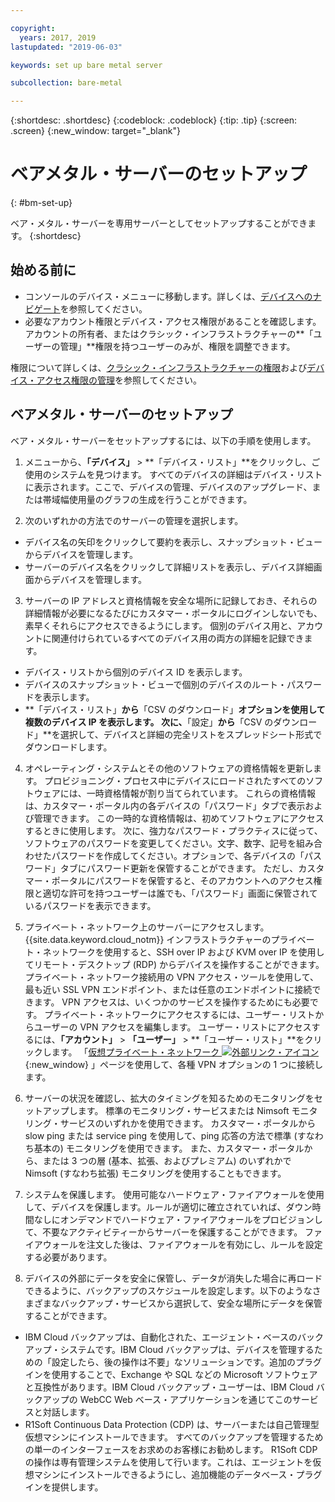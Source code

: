 ```yaml
---

copyright:
  years: 2017, 2019
lastupdated: "2019-06-03"

keywords: set up bare metal server

subcollection: bare-metal

---
```


{:shortdesc: .shortdesc}
{:codeblock: .codeblock}
{:tip: .tip}
{:screen: .screen}
{:new_window: target="_blank"}


# ベアメタル・サーバーのセットアップ
{: #bm-set-up}

ベア・メタル・サーバーを専用サーバーとしてセットアップすることができます。
{:shortdesc}

## 始める前に
* コンソールのデバイス・メニューに移動します。詳しくは、[デバイスへのナビゲート](/docs/bare-metal?topic=virtual-servers-navigating-devices)を参照してください。
* 必要なアカウント権限とデバイス・アクセス権限があることを確認します。アカウントの所有者、またはクラシック・インフラストラクチャーの**「ユーザーの管理」**権限を持つユーザーのみが、権限を調整できます。

権限について詳しくは、[クラシック・インフラストラクチャーの権限](/docs/iam?topic=iam-infrapermission#infrapermission)および[デバイス・アクセス権限の管理](/docs/bare-metal?topic=virtual-servers-managing-device-access)を参照してください。

## ベアメタル・サーバーのセットアップ

ベア・メタル・サーバーをセットアップするには、以下の手順を使用します。

1. メニューから、**「デバイス」** > **「デバイス・リスト」**をクリックし、ご使用のシステムを見つけます。 すべてのデバイスの詳細はデバイス・リストに表示されます。ここで、デバイスの管理、デバイスのアップグレード、または帯域幅使用量のグラフの生成を行うことができます。

2. 次のいずれかの方法でのサーバーの管理を選択します。
  * デバイス名の矢印をクリックして要約を表示し、スナップショット・ビューからデバイスを管理します。
  * サーバーのデバイス名をクリックして詳細リストを表示し、デバイス詳細画面からデバイスを管理します。

3. サーバーの IP アドレスと資格情報を安全な場所に記録しておき、それらの詳細情報が必要になるたびにカスタマー・ポータルにログインしないでも、素早くそれらにアクセスできるようにします。 個別のデバイス用と、アカウントに関連付けられているすべてのデバイス用の両方の詳細を記録できます。
  * デバイス・リストから個別のデバイス ID を表示します。
  * デバイスのスナップショット・ビューで個別のデバイスのルート・パスワードを表示します。
  * **「デバイス・リスト」**から**「CSV のダウンロード」**オプションを使用して複数のデバイス IP を表示します。 次に、**「設定」**から**「CSV のダウンロード」**を選択して、デバイスと詳細の完全リストをスプレッドシート形式でダウンロードします。

4. オペレーティング・システムとその他のソフトウェアの資格情報を更新します。 プロビジョニング・プロセス中にデバイスにロードされたすべてのソフトウェアには、一時資格情報が割り当てられています。 これらの資格情報は、カスタマー・ポータル内の各デバイスの「パスワード」タブで表示および管理できます。 この一時的な資格情報は、初めてソフトウェアにアクセスするときに使用します。 次に、強力なパスワード・プラクティスに従って、ソフトウェアのパスワードを変更してください。文字、数字、記号を組み合わせたパスワードを作成してください。オプションで、各デバイスの「パスワード」タブにパスワード更新を保管することができます。 ただし、カスタマー・ポータルにパスワードを保管すると、そのアカウントへのアクセス権限と適切な許可を持つユーザーは誰でも、「パスワード」画面に保管されているパスワードを表示できます。

5. プライベート・ネットワーク上のサーバーにアクセスします。 {{site.data.keyword.cloud_notm}} インフラストラクチャーのプライベート・ネットワークを使用すると、SSH over IP および KVM over IP を使用してリモート・デスクトップ (RDP) からデバイスを操作することができます。 プライベート・ネットワーク接続用の VPN アクセス・ツールを使用して、最も近い SSL VPN エンドポイント、または任意のエンドポイントに接続できます。 VPN アクセスは、いくつかのサービスを操作するためにも必要です。 プライベート・ネットワークにアクセスするには、ユーザー・リストからユーザーの VPN アクセスを編集します。 ユーザー・リストにアクセスするには、**「アカウント」** > **「ユーザー」** > **「ユーザー・リスト」**をクリックします。 「[仮想プライベート・ネットワーク ![外部リンク・アイコン](../icons/launch-glyph.svg)](https://www.softlayer.com/VPN-Access){:new_window} 」ページを使用して、各種 VPN オプションの 1 つに接続します。

6. サーバーの状況を確認し、拡大のタイミングを知るためのモニタリングをセットアップします。 標準のモニタリング・サービスまたは Nimsoft モニタリング・サービスのいずれかを使用できます。 カスタマー・ポータルから slow ping または service ping を使用して、ping 応答の方法で標準 (すなわち基本の) モニタリングを使用できます。 また、カスタマー・ポータルから、または 3 つの層 (基本、拡張、およびプレミアム) のいずれかで Nimsoft (すなわち拡張) モニタリングを使用することもできます。

7. システムを保護します。 使用可能なハードウェア・ファイアウォールを使用して、デバイスを保護します。ルールが適切に確立されていれば、ダウン時間なしにオンデマンドでハードウェア・ファイアウォールをプロビジョンして、不要なアクティビティーからサーバーを保護することができます。 ファイアウォールを注文した後は、ファイアウォールを有効にし、ルールを設定する必要があります。

8. デバイスの外部にデータを安全に保管し、データが消失した場合に再ロードできるように、バックアップのスケジュールを設定します。以下のようなさまざまなバックアップ・サービスから選択して、安全な場所にデータを保管することができます。
  * IBM Cloud バックアップは、自動化された、エージェント・ベースのバックアップ・システムです。IBM Cloud バックアップは、デバイスを管理するための「設定したら、後の操作は不要」なソリューションです。追加のプラグインを使用することで、Exchange や SQL などの Microsoft ソフトウェアと互換性があります。IBM Cloud バックアップ・ユーザーは、IBM Cloud バックアップの WebCC Web ベース・アプリケーションを通じてこのサービスと対話します。
  * R1Soft Continuous Data Protection (CDP) は、サーバーまたは自己管理型仮想マシンにインストールできます。 すべてのバックアップを管理するための単一のインターフェースをお求めのお客様にお勧めします。 R1Soft CDP の操作は専有管理システムを使用して行います。これは、エージェントを仮想マシンにインストールできるようにし、追加機能のデータベース・プラグインを提供します。
